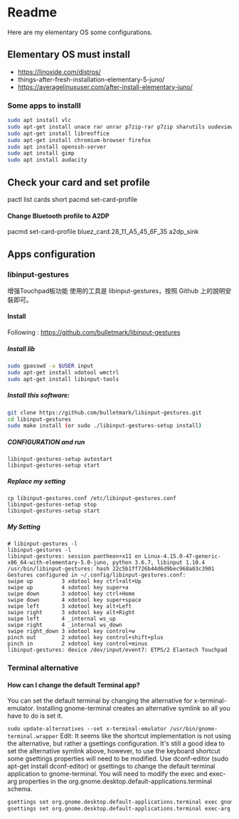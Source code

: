 # Readme
Here are my elementary OS some configurations.

## Elementary OS must install
- https://linoxide.com/distros/
- things-after-fresh-installation-elementary-5-juno/
- https://averagelinuxuser.com/after-install-elementary-juno/

### Some apps to installl
```bash
sudo apt install vlc
sudo apt-get install unace rar unrar p7zip-rar p7zip sharutils uudeview mpack arj cabextract lzip lunzip
sudo apt-get install libreoffice
sudo apt-get install chromium-browser firefox
sudo apt install openssh-server
sudo apt install gimp
sudo apt install audacity
```

## Check your card and set profile
pactl list cards short
pacmd set-card-profile <index> <profile>

#### Change Bluetooth profile to A2DP
pacmd set-card-profile bluez_card.28_11_A5_45_6F_35 a2dp_sink

## Apps configuration
### libinput-gestures 
增强Touchpad板功能
使用的工具是 libinput-gestures，按照 Github 上的說明安裝即可。

#### Install
Following : https://github.com/bulletmark/libinput-gestures

##### Install lib
```bash
sudo gpasswd -a $USER input
sudo apt-get install xdotool wmctrl
sudo apt-get install libinput-tools
```
##### Install this software:
```bash
git clone https://github.com/bulletmark/libinput-gestures.git
cd libinput-gestures
sudo make install (or sudo ./libinput-gestures-setup install)
```

##### CONFIGURATION and run
```
libinput-gestures-setup autostart
libinput-gestures-setup start
```

##### Replace my setting
```
cp libinput-gestures.conf /etc/libinput-gestures.conf
libinput-gestures-setup stop
libinput-gestures-setup start
```

##### My Setting
```
# libinput-gestures -l
libinput-gestures -l
libinput-gestures: session pantheon+x11 on Linux-4.15.0-47-generic-x86_64-with-elementary-5.0-juno, python 3.6.7, libinput 1.10.4
/usr/bin/libinput-gestures: hash 22c5b1ff726b44d6d9bec968a03c3901
Gestures configured in ~/.config/libinput-gestures.conf:
swipe up         3 xdotool key ctrl+alt+Up
swipe up         4 xdotool key super+a
swipe down       3 xdotool key ctrl+Home
swipe down       4 xdotool key super+space
swipe left       3 xdotool key alt+Left
swipe right      3 xdotool key alt+Right
swipe left       4 _internal ws_up
swipe right      4 _internal ws_down
swipe right_down 3 xdotool key control+w
pinch out        2 xdotool key control+shift+plus
pinch in         2 xdotool key control+minus
libinput-gestures: device /dev/input/event7: ETPS/2 Elantech Touchpad

```

### Terminal alternative
#### How can I change the default Terminal app?
You can set the default terminal by changing the alternative for x-terminal-emulator. Installing gnome-terminal creates an alternative symlink so all you have to do is set it.

`sudo update-alternatives --set x-terminal-emulator /usr/bin/gnome-terminal.wrapper`
Edit: It seems like the shortcut implementation is not using the alternative, but rather a gsettings configuration. It's still a good idea to set the alternative symlink above, however, to use the keyboard shortcut some gsettings properties will need to be modified. Use dconf-editor (sudo apt-get install dconf-editor) or gsettings to change the default terminal application to gnome-terminal. You will need to modify the exec and exec-arg properties in the org.gnome.desktop.default-applications.terminal schema.
```bash
gsettings set org.gnome.desktop.default-applications.terminal exec gnome-terminal
gsettings set org.gnome.desktop.default-applications.terminal exec-arg ''
```
